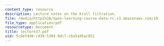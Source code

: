 ```yaml
---
content_type: resource
description: Lecture notes on the Krull filtration.
file: /media/https%3A/open-learning-course-data-rc.s3.amazonaws.com/18-917-topics-in-algebraic-topology-the-sullivan-conjecture-fall-2007/5c8ef4d8cd38530d9dc7c6a5a95ac852_lecture37.pdf
file_type: application/pdf
resourcetype: Document
title: lecture37.pdf
uid: 5c8ef4d8-cd38-530d-9dc7-c6a5a95ac852
---
```

